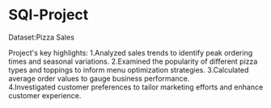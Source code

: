 # SQl-Project 
Dataset:Pizza Sales

Project's key highlights:
1.Analyzed sales trends to identify peak ordering times and seasonal variations.
2.Examined the popularity of different pizza types and toppings to inform menu optimization strategies.
3.Calculated average order values to gauge business performance.  
4.Investigated customer preferences to tailor marketing efforts and enhance customer experience.
